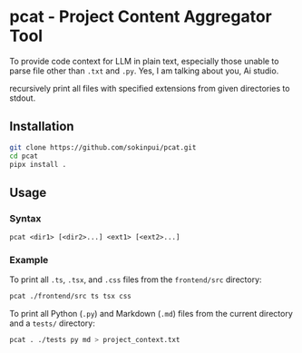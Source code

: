 # pcat - Project Content Aggregator Tool

To provide code context for LLM in plain text, especially those unable to parse file other than `.txt` and `.py`. Yes, I am talking about you, Ai studio.

recursively print all files with specified extensions from given directories to stdout.

## Installation

```sh
git clone https://github.com/sokinpui/pcat.git
cd pcat
pipx install .
```

## Usage

### Syntax

```
pcat <dir1> [<dir2>...] <ext1> [<ext2>...]
```

### Example

To print all `.ts`, `.tsx`, and `.css` files from the `frontend/src` directory:

```bash
pcat ./frontend/src ts tsx css
```

To print all Python (`.py`) and Markdown (`.md`) files from the current directory and a `tests/` directory:

```bash
pcat . ./tests py md > project_context.txt
```
